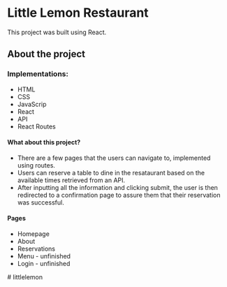 # Little Lemon Restaurant
This project was built using React.


## About the project
### Implementations:
<ul>
  <li>HTML</li>
  <li>CSS</li>
  <li>JavaScrip</li>
  <li>React</li>
  <li>API</li>
  <li>React Routes</li>
</ul>

#### What about this project?
<ul>
  <li>There are a few pages that the users can navigate to, implemented using routes.</li>
  <li>Users can reserve a table to dine in the resataurant based on the available times retrieved from an API.</li>
  <li>After inputting all the information and clicking submit, the user is then redirected to a confirmation page to assure them that their reservation was successful.</li>
</ul>

#### Pages
<ul>
  <li>Homepage</li>
  <li>About</li>
  <li>Reservations</li>
  <li>Menu - unfinished</li>
  <li>Login - unfinished</li>
</ul>
# littlelemon
